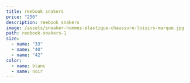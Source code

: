 ```yaml
---
title: reebook snakers
price: "250"
description: reebook snakers
image: /assets/sneaker-hommes-elastique-chaussure-loisirs-marque.jpg
path: reebook-snakers-1
size:
  - name: "33"
  - name: "40"
  - name: "42"
color:
  - name: blanc
  - name: noir
---
```

